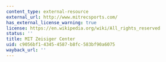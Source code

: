 ```yaml
---
content_type: external-resource
external_url: http://www.mitrecsports.com/
has_external_license_warning: true
license: https://en.wikipedia.org/wiki/All_rights_reserved
status: ''
title: MIT Zeisiger Center
uid: c9056bf1-4345-4587-b8fc-583bf90a6075
wayback_url: ''
---
```

